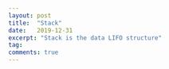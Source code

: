 ```yaml
---
layout: post
title:  "Stack"
date:   2019-12-31
excerpt: "Stack is the data LIFO structure"
tag:
comments: true
---
```


